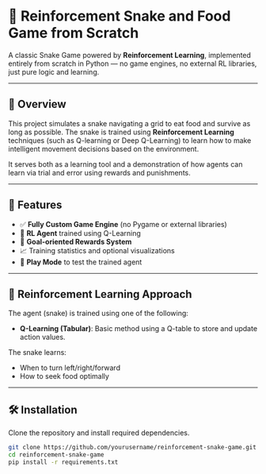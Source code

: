 # 🐍 Reinforcement Snake and Food Game from Scratch

A classic Snake Game powered by **Reinforcement Learning**, implemented entirely from scratch in Python — no game engines, no external RL libraries, just pure logic and learning.

---



## 🧠 Overview

This project simulates a snake navigating a grid to eat food and survive as long as possible. The snake is trained using **Reinforcement Learning** techniques (such as Q-learning or Deep Q-Learning) to learn how to make intelligent movement decisions based on the environment.

It serves both as a learning tool and a demonstration of how agents can learn via trial and error using rewards and punishments.

---

## 🚀 Features

- ✅ **Fully Custom Game Engine** (no Pygame or external libraries)
- 🧠 **RL Agent** trained using Q-Learning 
- 🎯 **Goal-oriented Rewards System**
- 📈 Training statistics and optional visualizations
- 🧪 **Play Mode** to test the trained agent


---

## 🤖 Reinforcement Learning Approach

The agent (snake) is trained using one of the following:

- **Q-Learning (Tabular)**: Basic method using a Q-table to store and update action values.


The snake learns:
- When to turn left/right/forward
- How to seek food optimally

---

## 🛠 Installation

Clone the repository and install required dependencies.

```bash
git clone https://github.com/yourusername/reinforcement-snake-game.git
cd reinforcement-snake-game
pip install -r requirements.txt
